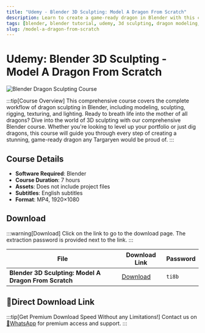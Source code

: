 ```yaml
---
title: "Udemy - Blender 3D Sculpting: Model A Dragon From Scratch"
description: Learn to create a game-ready dragon in Blender with this comprehensive course covering modeling, sculpting, rigging, texturing, and lighting.
tags: [blender, blender tutorial, udemy, 3d sculpting, dragon modeling, character design, 3d animation, blender course]
slug: /model-a-dragon-from-scratch
---
```


# Udemy: Blender 3D Sculpting - Model A Dragon From Scratch


![Blender Dragon Sculpting Course](https://www.gfxcamp.com/wp-content/uploads/2025/09/Udemy-Blender-3D-Sculpting-Model-A-Dragon-From-Scratch.jpg)

:::tip[Course Overview]
This comprehensive course covers the complete workflow of dragon sculpting in Blender, including modeling, sculpting, rigging, texturing, and lighting. Ready to breath life into the mother of all dragons? Dive into the world of 3D sculpting with our comprehensive Blender course. Whether you're looking to level up your portfolio or just dig dragons, this course will guide you through every step of creating a stunning, game-ready dragon any Targaryen would be proud of.
:::

## Course Details

- **Software Required**: Blender
- **Course Duration**: 7 hours
- **Assets**: Does not include project files
- **Subtitles**: English subtitles
- **Format**: MP4, 1920×1080

## Download

:::warning[Download]
Click on the link to go to the download page. The extraction password is provided next to the link.
:::

| File | Download Link | Password |
|------|---------------|----------|
| **Blender 3D Sculpting: Model A Dragon From Scratch** | [Download](https://pan.baidu.com/s/1RcpWXZpGILTCsk6agBvgkQ?pwd=ti8b) | `ti8b` |

## 🚀Direct Download Link
:::tip[Get Premium Download Speed Without any Limitations!]
Contact us on [💬WhatsApp](https://wa.me/+8613237610083) for premium  access and support.
:::